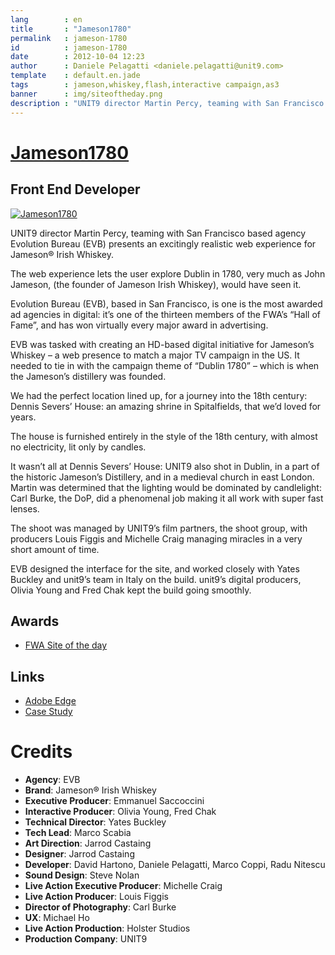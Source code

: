 ```yaml
---
lang        : en
title       : "Jameson1780"
permalink   : jameson-1780
id          : jameson-1780
date        : 2012-10-04 12:23
author      : Daniele Pelagatti <daniele.pelagatti@unit9.com>
template    : default.en.jade
tags        : jameson,whiskey,flash,interactive campaign,as3
banner      : img/siteoftheday.png
description : "UNIT9 director Martin Percy, teaming with San Francisco based agency Evolution Bureau (EVB) presents an excitingly realistic web experience for Jameson® Irish Whiskey."
---
```


# [Jameson1780](http://www.unit9.com/project/jameson1780) #
## Front End Developer ##

[ ![](#{base}img/jameson1780.jpg "Jameson1780") ](http://www.unit9.com/project/jameson1780)

UNIT9 director Martin Percy, teaming with San Francisco based agency Evolution Bureau (EVB) presents an excitingly realistic web experience for Jameson® Irish Whiskey.

The web experience lets the user explore Dublin in 1780, very much as John Jameson, (the founder of Jameson Irish Whiskey), would have seen it.

Evolution Bureau (EVB), based in San Francisco, is one is the most awarded ad agencies in digital: it’s one of the thirteen members of the FWA’s “Hall of Fame”, and has won virtually every major award in advertising.

EVB was tasked with creating an HD-based digital initiative for Jameson’s Whiskey – a web presence to match a major TV campaign in the US. It needed to tie in with the campaign theme of “Dublin 1780” – which is when the Jameson’s distillery was founded.

We had the perfect location lined up, for a journey into the 18th century: Dennis Severs’ House: an amazing shrine in Spitalfields, that we’d loved for years.

The house is furnished entirely in the style of the 18th century, with almost no electricity, lit only by candles.

It wasn’t all at Dennis Severs’ House: UNIT9 also shot in Dublin, in a part of the historic Jameson’s Distillery, and in a medieval church in east London. Martin was determined that the lighting would be dominated by candlelight: Carl Burke, the DoP, did a phenomenal job making it all work with super fast lenses.

The shoot was managed by UNIT9’s film partners, the shoot group, with producers Louis Figgis and Michelle Craig managing miracles in a very short amount of time.

EVB designed the interface for the site, and worked closely with Yates Buckley and unit9’s team in Italy on the build. unit9’s digital producers, Olivia Young and Fred Chak kept the build going smoothly.

## Awards ##
 * [FWA Site of the day](http://www.thefwa.com/site/jameson-1780)

## Links ##
 * [Adobe Edge](http://www.adobe.com/inspire/2012/02/edge-of-flash.html)
 * [Case Study](http://www.youtube.com/watch?v=UbpJMWhsmkQ)

# Credits #

 * **Agency**: EVB
 * **Brand**: Jameson® Irish Whiskey
 * **Executive Producer**: Emmanuel Saccoccini
 * **Interactive Producer**: Olivia Young, Fred Chak
 * **Technical Director**: Yates Buckley
 * **Tech Lead**: Marco Scabia
 * **Art Direction**: Jarrod Castaing
 * **Designer**: Jarrod Castaing
 * **Developer**: David Hartono, Daniele Pelagatti, Marco Coppi, Radu Nitescu
 * **Sound Design**: Steve Nolan
 * **Live Action Executive Producer**: Michelle Craig
 * **Live Action Producer**: Louis Figgis
 * **Director of Photography**: Carl Burke
 * **UX**: Michael Ho
 * **Live Action Production**: Holster Studios
 * **Production Company**: UNIT9


